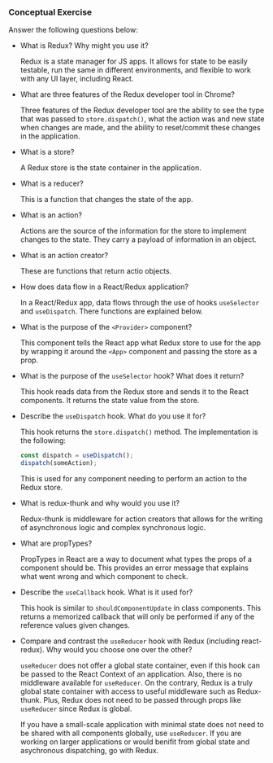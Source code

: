 ### Conceptual Exercise

Answer the following questions below:

- What is Redux? Why might you use it?

  Redux is a state manager for JS apps. It allows for state to be easily testable, run the same in different environments, and flexible to work with any UI layer, including React.

- What are three features of the Redux developer tool in Chrome?

  Three features of the Redux developer tool are the ability to see the type that was passed to `store.dispatch()`, what the action was and new state when changes are made, and the ability to reset/commit these changes in the application.

- What is a store?

  A Redux store is the state container in the application.

- What is a reducer?

  This is a function that changes the state of the app.

- What is an action?

  Actions are the source of the information for the store to implement changes to the state. They carry a payload of information in an object.

- What is an action creator?

  These are functions that return actio objects.

- How does data flow in a React/Redux application?

  In a React/Redux app, data flows through the use of hooks `useSelector` and `useDispatch`. There functions are explained below.

- What is the purpose of the `<Provider>` component?

  This component tells the React app what Redux store to use for the app by wrapping it around the `<App>` component and passing the store as a prop.

- What is the purpose of the `useSelector` hook? What does it return?

  This hook reads data from the Redux store and sends it to the React components. It returns the state value from the store.

- Describe the `useDispatch` hook. What do you use it for?

  This hook returns the `store.dispatch()` method. The implementation is the following:

  ```javascript
  const dispatch = useDispatch();
  dispatch(someAction);
  ```

  This is used for any component needing to perform an action to the Redux store.

- What is redux-thunk and why would you use it?

  Redux-thunk is middleware for action creators that allows for the writing of asynchronous logic and complex synchronous logic.

- What are propTypes?

  PropTypes in React are a way to document what types the props of a component should be. This provides an error message that explains what went wrong and which component to check.

- Describe the `useCallback` hook. What is it used for?

  This hook is similar to `shouldComponentUpdate` in class components. This returns a memorized callback that will only be performed if any of the reference values given changes.

- Compare and contrast the `useReducer` hook with Redux (including react-redux). Why would you choose one over the other?

  `useReducer` does not offer a global state container, even if this hook can be passed to the React Context of an application. Also, there is no middleware available for `useReducer`. On the contrary, Redux is a truly global state container with access to useful middleware such as Redux-thunk. Plus, Redux does not need to be passed through props like `useReducer` since Redux is global.

  If you have a small-scale application with minimal state does not need to be shared with all components globally, use `useReducer`. If you are working on larger applications or would benifit from global state and asychronous dispatching, go with Redux.
